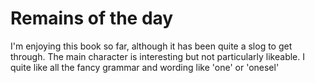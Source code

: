 # Remains of the day
I'm enjoying this book so far, although it has been quite a slog to get through.
The main character is interesting but not particularly likeable. I quite like all the fancy grammar and wording like 'one' or 'onesel'